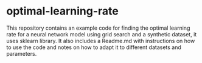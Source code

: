# optimal-learning-rate
This repository contains an example code for finding the optimal learning rate for a neural network model using grid search and a synthetic dataset, it uses sklearn library. It also includes a Readme.md with instructions on how to use the code and notes on how to adapt it to different datasets and parameters.
